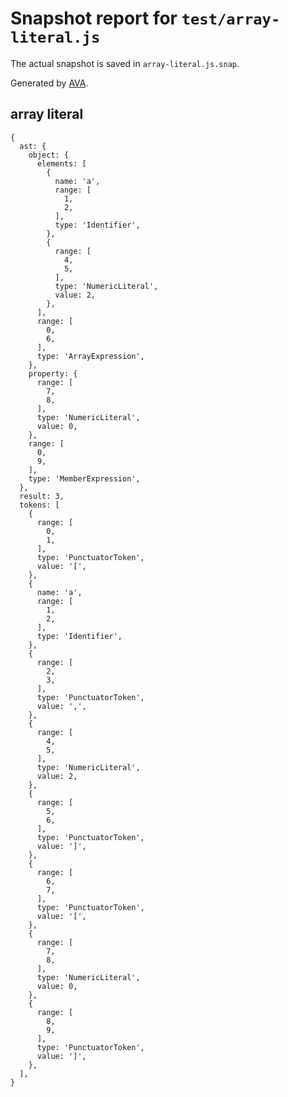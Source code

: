 # Snapshot report for `test/array-literal.js`

The actual snapshot is saved in `array-literal.js.snap`.

Generated by [AVA](https://ava.li).

## array literal

    {
      ast: {
        object: {
          elements: [
            {
              name: 'a',
              range: [
                1,
                2,
              ],
              type: 'Identifier',
            },
            {
              range: [
                4,
                5,
              ],
              type: 'NumericLiteral',
              value: 2,
            },
          ],
          range: [
            0,
            6,
          ],
          type: 'ArrayExpression',
        },
        property: {
          range: [
            7,
            8,
          ],
          type: 'NumericLiteral',
          value: 0,
        },
        range: [
          0,
          9,
        ],
        type: 'MemberExpression',
      },
      result: 3,
      tokens: [
        {
          range: [
            0,
            1,
          ],
          type: 'PunctuatorToken',
          value: '[',
        },
        {
          name: 'a',
          range: [
            1,
            2,
          ],
          type: 'Identifier',
        },
        {
          range: [
            2,
            3,
          ],
          type: 'PunctuatorToken',
          value: ',',
        },
        {
          range: [
            4,
            5,
          ],
          type: 'NumericLiteral',
          value: 2,
        },
        {
          range: [
            5,
            6,
          ],
          type: 'PunctuatorToken',
          value: ']',
        },
        {
          range: [
            6,
            7,
          ],
          type: 'PunctuatorToken',
          value: '[',
        },
        {
          range: [
            7,
            8,
          ],
          type: 'NumericLiteral',
          value: 0,
        },
        {
          range: [
            8,
            9,
          ],
          type: 'PunctuatorToken',
          value: ']',
        },
      ],
    }
